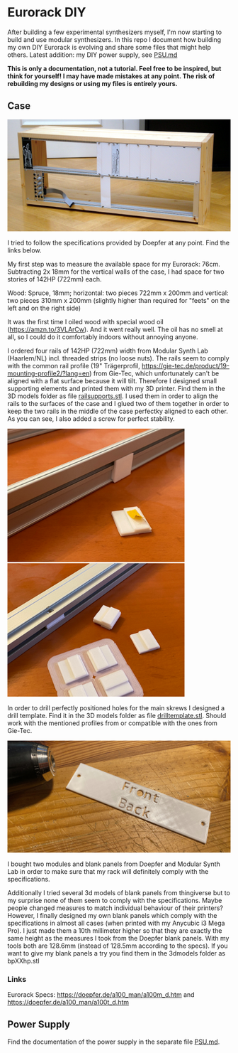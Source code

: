# Eurorack DIY

After building a few experimental synthesizers myself, I'm now starting to build and use modular synthesizers. In this repo I document how building my own DIY Eurorack is evolving and share some files that might help others. Latest addition: my DIY power supply, see [PSU.md](PSU.md)

**This is only a documentation, not a tutorial. Feel free to be inspired, but think for yourself! I may have made mistakes at any point. The risk of rebuilding my designs or using my files is entirely yours.**

## Case

![my Eurorack, current status](photos/case1.jpg)

I tried to follow the specifications provided by Doepfer at any point. Find the links below.

My first step was to measure the available space for my Eurorack: 76cm. Subtracting 2x 18mm for the vertical walls of the case, I had space for two stories of 142HP (722mm) each.

Wood: Spruce, 18mm; horizontal: two pieces 722mm x 200mm and vertical: two pieces 310mm x 200mm (slightly higher than required for "feets" on the left and on the right side)

It was the first time I oiled wood with special wood oil (https://amzn.to/3VLArCw). And it went really well. The oil has no smell at all, so I could do it comfortably indoors without annoying anyone.

I ordered four rails of 142HP (722mm) width from Modular Synth Lab (Haarlem/NL) incl. threaded strips (no loose nuts). The rails seem to comply with the common rail profile (19" Trägerprofil, https://gie-tec.de/product/19-mounting-profile2/?lang=en) from Gie-Tec, which unfortunately can't be aligned with a flat surface because it will tilt. Therefore I designed small supporting elements and printed them with my 3D printer. Find them in the 3D models folder as file [railsupports.stl](3dmodels/railsupports.stl). I used them in order to align the rails to the surfaces of the case and I glued two of them together in order to keep the two rails in the middle of the case perfectky aligned to each other. As you can see, I also added a screw for perfect stability.

<img src="photos/railsupports1.jpg" width="400"><img src="photos/railsupports2.jpg" width="400">

In order to drill perfectly positioned holes for the main skrews I designed a drill template. Find it in the 3D models folder as file [drilltemplate.stl](3dmodels/drilltemplate.stl). Should work with the mentioned profiles from or compatible with the ones from Gie-Tec.

<img src="photos/drilltemplate.jpg" width="600">

I bought two modules and blank panels from Doepfer and Modular Synth Lab in order to make sure that my rack will definitely comply with the specifications. 

Additionally I tried several 3d models of blank panels from thingiverse but to my surprise none of them seem to comply with the specifications. Maybe people changed measures to match individual behaviour of their printers? However, I finally designed my own blank panels which comply with the specifications in almost all cases (when printed with my Anycubic i3 Mega Pro). I just made them a 10th millimeter higher so that they are exactly the same height as the measures I took from the Doepfer blank panels. With my tools both are 128.6mm (instead of 128.5mm according to the specs). If you want to give my blank panels a try you find them in the 3dmodels folder as bpXXhp.stl

### Links
Eurorack Specs: https://doepfer.de/a100_man/a100m_d.htm and https://doepfer.de/a100_man/a100t_d.htm


## Power Supply

Find the documentation of the power supply in the separate file [PSU.md](PSU.md).
